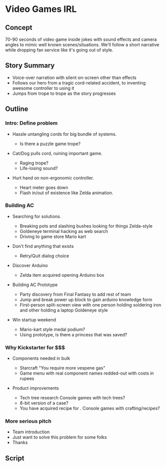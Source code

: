# Video Games IRL

## Concept

70-90 seconds of video game inside jokes 
with sound effects 
and camera angles 
to mimic well known scenes/situations.
We'll follow a short narrative
while dropping fan service
like it's going out of style.

## Story Summary

* Voice-over narration 
  with silent on-screen 
  other than effects
* Follows our hero 
  from a tragic cord-related accident, 
  to inventing awesome controller 
  to using it
* Jumps from trope to trope
  as the story progresses

## Outline

### Intro: Define problem

* Hassle untangling cords
  for big bundle of systems.

  * Is there a puzzle game trope?

* Cat/Dog pulls cord, 
  ruining important game.
  
  * Raging trope? 
  * Life-losing sound?

* Hurt hand on non-ergonomic controller.
  
  * Heart meter goes down
  * Flash in/out of existence 
    like Zelda animation.

### Building AC

* Searching for solutions.
  
  * Breaking pots and slashing bushes 
    looking for things Zelda-style
  * Goldeneye terminal hacking
    as web search
  * Driving to game store Mario kart

* Don't find anything that exists

  * Retry/Quit dialog choice

* Discover Arduino

  * Zelda item acquired opening Arduino box
  
* Building AC Prototype

  * Party discovery from Final Fantasy
    to add rest of team
  * Jump and break power up block
    to gain arduino knowledge form
  * First-person split-screen view 
    with one person holding soldering iron
    and other holding a laptop Goldeneye style

* Win startup weekend

  * Mario-kart style medal podium?
  * Using prototype, 
    is there a princess that was saved?

### Why Kickstarter for $$$

* Components needed in bulk

  * Starcraft "You require more vespene gas"
  * Game menu with real component names
    redded-out with costs in rupees 

* Product improvements

  * Tech tree research 
    Console games with tech trees?
  * 8-bit version of a case?
  * You have acquired recipe for <A Badass Case Design>.
    Console games with crafting/recipes?

### More serious pitch

* Team introduction
* Just want to solve this problem for some folks
* Thanks

## Script




